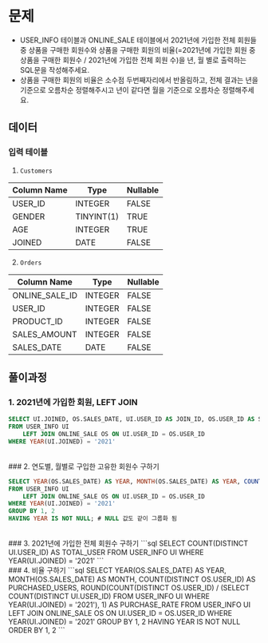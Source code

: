 # 문제
- USER_INFO 테이블과 ONLINE_SALE 테이블에서 2021년에 가입한 전체 회원들 중 상품을 구매한 회원수와 상품을 구매한 회원의 비율(=2021년에 가입한 회원 중 상품을 구매한 회원수 / 2021년에 가입한 전체 회원 수)을 년, 월 별로 출력하는 SQL문을 작성해주세요.  
- 상품을 구매한 회원의 비율은 소수점 두번째자리에서 반올림하고, 전체 결과는 년을 기준으로 오름차순 정렬해주시고 년이 같다면 월을 기준으로 오름차순 정렬해주세요.  

## 데이터
### 입력 테이블
1. `Customers`
   
| Column Name | Type       | Nullable |
|-------------|------------|----------|
| USER_ID     | INTEGER    | FALSE    |
| GENDER      | TINYINT(1) | TRUE     |
| AGE         | INTEGER    | TRUE     |
| JOINED      | DATE       | FALSE    |
  
2. `Orders`
   
| Column Name    | Type       | Nullable |
|----------------|------------|----------|
| ONLINE_SALE_ID | INTEGER    | FALSE    |
| USER_ID        | INTEGER    | FALSE    |
| PRODUCT_ID     | INTEGER    | FALSE    |
| SALES_AMOUNT   | INTEGER    | FALSE    |
| SALES_DATE     | DATE       | FALSE    |

## 풀이과정
### 1. 2021년에 가입한 회원, LEFT JOIN

```sql
SELECT UI.JOINED, OS.SALES_DATE, UI.USER_ID AS JOIN_ID, OS.USER_ID AS SALE_ID
FROM USER_INFO UI 
    LEFT JOIN ONLINE_SALE OS ON UI.USER_ID = OS.USER_ID
WHERE YEAR(UI.JOINED) = '2021'
```  
<br/>
### 2. 연도별, 월별로 구입한 고유한 회원수 구하기  

```sql
SELECT YEAR(OS.SALES_DATE) AS YEAR, MONTH(OS.SALES_DATE) AS YEAR, COUNT(DISTINCT OS.USER_ID) AS PURCHASED_USERS
FROM USER_INFO UI 
    LEFT JOIN ONLINE_SALE OS ON UI.USER_ID = OS.USER_ID
WHERE YEAR(UI.JOINED) = '2021'
GROUP BY 1, 2 
HAVING YEAR IS NOT NULL; # NULL 값도 같이 그룹화 됨
```
<br/>
### 3. 2021년에 가입한 전체 회원수 구하기  
```sql
SELECT COUNT(DISTINCT UI.USER_ID) AS TOTAL_USER
FROM USER_INFO UI 
WHERE YEAR(UI.JOINED) = '2021'
```  
<br/>
### 4. 비율 구하기  
```sql
SELECT YEAR(OS.SALES_DATE) AS YEAR, MONTH(OS.SALES_DATE) AS MONTH, COUNT(DISTINCT OS.USER_ID) AS PURCHASED_USERS,
       ROUND(COUNT(DISTINCT OS.USER_ID) / (SELECT COUNT(DISTINCT UI.USER_ID) 
                                            FROM USER_INFO UI 
                                            WHERE YEAR(UI.JOINED) = '2021'), 1) AS PURCHASE_RATE
FROM USER_INFO UI
LEFT JOIN ONLINE_SALE OS ON UI.USER_ID = OS.USER_ID
WHERE YEAR(UI.JOINED) = '2021'
GROUP BY 1, 2
HAVING YEAR IS NOT NULL
ORDER BY 1, 2
```
